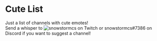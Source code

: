 # Cute List

Just a list of channels with cute emotes!  
Send a whisper to ![snowstormcs](https://i.imgur.com/JEESoQz.png) on Twitch or snowstormcs#7386 on Discord if you want to suggest a channel!  
